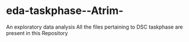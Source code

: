 # eda-taskphase--Atrim-
An exploratory data analysis
All the files pertaining to DSC taskphase are present in this Repository
